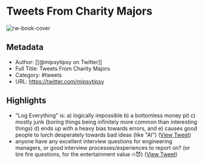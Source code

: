 # Tweets From Charity Majors

![rw-book-cover](https://pbs.twimg.com/profile_images/1576759705933819904/iDotz1Gw.jpg)

## Metadata
- Author: [[@mipsytipsy on Twitter]]
- Full Title: Tweets From Charity Majors
- Category: #tweets
- URL: https://twitter.com/mipsytipsy

## Highlights
- "Log Everything" is:
  a) logically impossible
  b) a bottomless money pit
  c) mostly junk (boring things being infinitely more common than interesting things)
  d) ends up with a heavy bias towards errors, and
  e) causes good people to lurch desperately towards bad ideas (like "AI") ([View Tweet](https://twitter.com/mipsytipsy/status/1307055891808747521))
- anyone have any excellent interview questions for engineering managers, or good interview processes/experiences to report on? (or tire fire questions, for the entertainment value 🔥😈) ([View Tweet](https://twitter.com/mipsytipsy/status/1286485343370276866))
